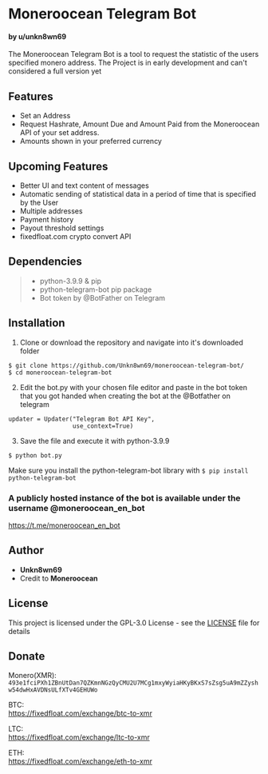 # Moneroocean Telegram Bot
#### by u/unkn8wn69

The Moneroocean Telegram Bot is a tool to request the statistic of the users specified monero address.
The Project is in early development and can't considered a full version yet

## Features

* Set an Address
* Request Hashrate, Amount Due and Amount Paid from the Moneroocean API of your set address.
* Amounts shown in your preferred currency

## Upcoming Features

* Better UI and text content of messages
* Automatic sending of statistical data in a period of time that is specified by the User
* Multiple addresses
* Payment history 
* Payout threshold settings
* fixedfloat.com crypto convert API

## Dependencies
> * python-3.9.9 & pip
> * python-telegram-bot pip package
> * Bot token by @BotFather on Telegram

## Installation

1. Clone or download the repository and navigate into it's downloaded folder 
```
$ git clone https://github.com/Unkn8wn69/moneroocean-telegram-bot/
$ cd moneroocean-telegram-bot
```
2. Edit the bot.py with your chosen file editor and paste in the bot token that you got handed when creating the bot at the @Botfather on telegram
```
updater = Updater("Telegram Bot API Key",
                  use_context=True)
```
3. Save the file and execute it with python-3.9.9
```
$ python bot.py
```
Make sure you install the python-telegram-bot library with ```$ pip install python-telegram-bot```

### A publicly hosted instance of the bot is available under the username @moneroocean_en_bot
https://t.me/moneroocean_en_bot

## Author

* **Unkn8wn69**
* Credit to **Moneroocean** 


## License

This project is licensed under the GPL-3.0 License - see the [LICENSE](/LICENSE) file for details

## Donate

Monero(XMR): ```493e1fciPXh1ZBnUtDan7QZKmnNGzQyCMU2U7MCg1mxyWyiaHKyBKxS7sZsg5uA9mZZyshw54dwHxAVDNsULfXTv4GEHUWo```

BTC:        
https://fixedfloat.com/exchange/btc-to-xmr

LTC:          
https://fixedfloat.com/exchange/ltc-to-xmr

ETH:           
https://fixedfloat.com/exchange/eth-to-xmr
